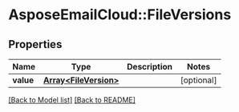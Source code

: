 # AsposeEmailCloud::FileVersions
## Properties
Name | Type | Description | Notes
------------ | ------------- | ------------- | -------------
**value** | [**Array&lt;FileVersion&gt;**](FileVersion.md) |  | [optional] 



[[Back to Model list]](Models.md) [[Back to README]](README.md)


